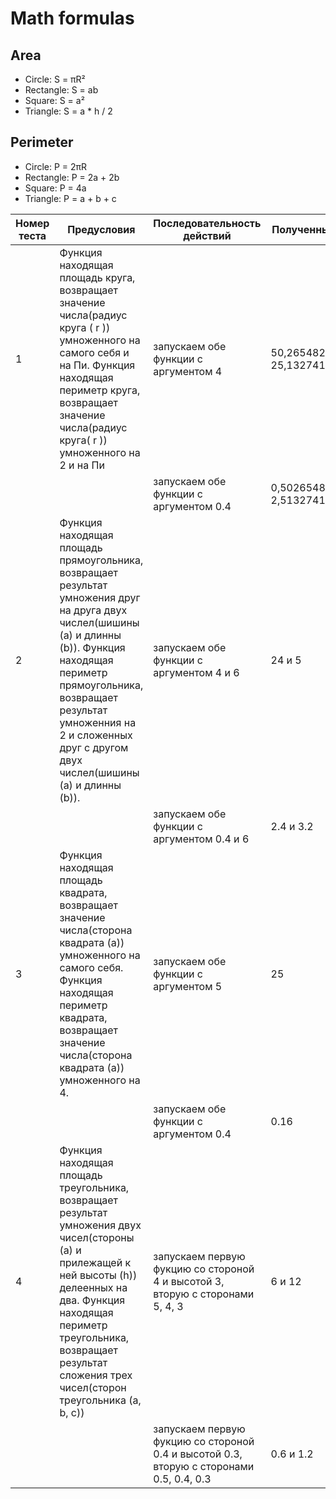 # Math formulas
## Area
- Circle: S = πR²
- Rectangle: S = ab
- Square: S = a²
- Triangle: S = a * h / 2

## Perimeter
- Circle: P = 2πR
- Rectangle: P = 2a + 2b
- Square: P = 4a
- Triangle: P = a + b + c

|Номер теста|Предусловия  |Последовательность действий|Полученный результат|Ожидаемый результат|Вердикт|
|-----------|------------------------------|---------------------------|-------------|--------------------|-------|
|1          |Функция находящая площадь круга, возвращает значение числа(радиус круга ( r )) умноженного на самого себя и на Пи. Функция находящая периметр круга, возвращает значение числа(радиус круга( r )) умноженного на 2 и на Пи         | запускаем обе функции с аргументом 4 |50,265482457436691 25,1327412287183459| ~50.24 ~25.12 | Результат совпал|
|||запускаем обе функции с аргументом 0.4|0,502654824574367 2,5132741228718346|~0.50 ~2.51|Результат совпал|
|2          |Функция находящая площадь прямоугольника, возвращает результат умножения друг на друга двух числел(шишины (a) и длинны (b)). Функция находящая периметр прямоугольника, возвращает результат умноженния на 2 и сложенных друг с другом двух числел(шишины (a) и длинны (b)). |запускаем обе функции с аргументом 4 и 6| 24 и 5 | 24 и 5 |Результат совпал|
|||запускаем обе функции с аргументом 0.4 и 6 |2.4 и 3.2| 2.4 и 3.2|Результат совпал|
|3          |Функция находящая площадь квадрата, возвращает значение числа(сторона квадрата (a)) умноженного на самого себя. Функция находящая периметр квадрата, возвращает значение числа(сторона квадрата (a)) умноженного на 4. | запускаем обе функции с аргументом 5 | 25 | 25 |Результат совпал|
|||запускаем обе функции с аргументом 0.4| 0.16 | 0.16 |Результат совпал|
|4          |Функция находящая площадь треугольника, возвращает результат умножения двух чисел(стороны (а) и прилежащей к ней высоты (h)) делеенных на два. Функция находящая периметр треугольника, возвращает результат сложения трех чисел(сторон треугольника (a, b, c)) |запускаем первую фукцию со стороной 4 и высотой 3, вторую с сторонами 5, 4, 3| 6 и 12| 6 и 12 |Результат совпал|
||| запускаем первую фукцию со стороной 0.4 и высотой 0.3, вторую с сторонами 0.5, 0.4, 0.3|0.6 и 1.2|0.6 и 1.2|Результат совпал|          
